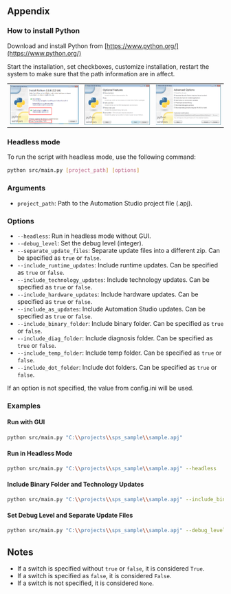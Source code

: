 ## Appendix

### How to install Python

Download and install Python from [https://www.python.org/](https://www.python.org/)

Start the installation, set checkboxes, customize installation, restart the system to make sure that the path information are in affect.

<table>
    <tr>
        <td>
            <img src='./images/python_install1.png'>
        </td>
        <td>
            <img src='./images/python_install2.png'>
        </td>
        <td>
            <img src='./images/python_install3.png'>
        </td>
    </tr>
</table>

### Headless mode

To run the script with headless mode, use the following command:

```sh
python src/main.py [project_path] [options]
```

### Arguments

- `project_path`: Path to the Automation Studio project file (.apj).

### Options

- `--headless`: Run in headless mode without GUI.
- `--debug_level`: Set the debug level (integer).
- `--separate_update_files`: Separate update files into a different zip. Can be specified as `true` or `false`. 
- `--include_runtime_updates`: Include runtime updates. Can be specified as `true` or `false`. 
- `--include_technology_updates`: Include technology updates. Can be specified as `true` or `false`. 
- `--include_hardware_updates`: Include hardware updates. Can be specified as `true` or `false`. 
- `--include_as_updates`: Include Automation Studio updates. Can be specified as `true` or `false`. 
- `--include_binary_folder`: Include binary folder. Can be specified as `true` or `false`. 
- `--include_diag_folder`: Include diagnosis folder. Can be specified as `true` or `false`. 
- `--include_temp_folder`: Include temp folder. Can be specified as `true` or `false`. 
- `--include_dot_folder`: Include dot folders. Can be specified as `true` or `false`. 

If an option is not specified, the value from config.ini will be used.

### Examples

#### Run with GUI

```sh
python src/main.py "C:\\projects\\sps_sample\\sample.apj"
```

#### Run in Headless Mode

```sh
python src/main.py "C:\\projects\\sps_sample\\sample.apj" --headless
```

#### Include Binary Folder and Technology Updates

```sh
python src/main.py "C:\\projects\\sps_sample\\sample.apj" --include_binary_folder --include_technology_updates
```

#### Set Debug Level and Separate Update Files

```sh
python src/main.py "C:\\projects\\sps_sample\\sample.apj" --debug_level 3 --separate_update_files
```

## Notes

- If a switch is specified without `true` or `false`, it is considered `True`.
- If a switch is specified as `false`, it is considered `False`.
- If a switch is not specified, it is considered `None`.
